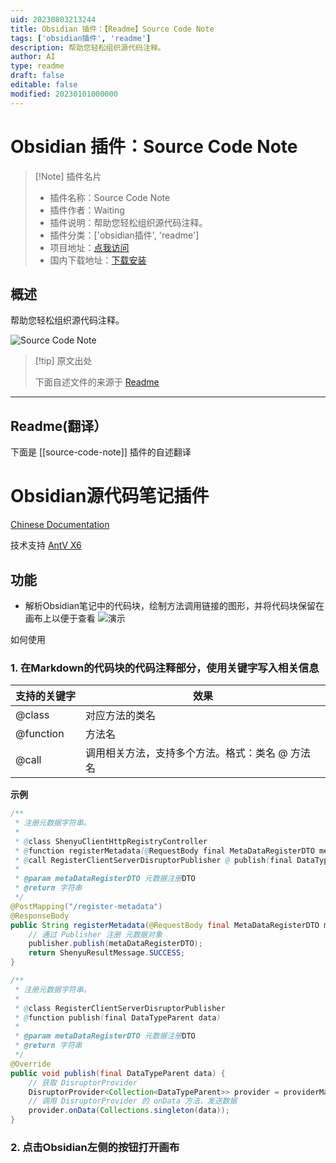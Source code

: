 ```yaml
---
uid: 20230803213244
title: Obsidian 插件：【Readme】Source Code Note
tags: ['obsidian插件', 'readme']
description: 帮助您轻松组织源代码注释。
author: AI
type: readme
draft: false
editable: false
modified: 20230101000000
---
```


# Obsidian 插件：Source Code Note

> [!Note] 插件名片
> - 插件名称：Source Code Note
> - 插件作者：Waiting
> - 插件说明：帮助您轻松组织源代码注释。
> - 插件分类：['obsidian插件', 'readme']
> - 项目地址：[点我访问](https://github.com/waiting0324/obsidian-code-note)
> - 国内下载地址：[下载安装](https://pkmer.cn/products/plugin/pluginMarket/?source-code-note)

## 概述

帮助您轻松组织源代码注释。

![Source Code Note](https://cdn.pkmer.cn/covers/source-code-note_new.gif!pkmer)

> [!tip] 原文出处
> 
>下面自述文件的来源于 [Readme](https://ghproxy.net/https://raw.githubusercontent.com/waiting0324/obsidian-code-note/master/README.md)
> 

---

## Readme(翻译）

下面是 [[source-code-note]] 插件的自述翻译



# Obsidian源代码笔记插件

[Chinese Documentation](./README-zh.md)

技术支持 [AntV X6](https://x6.antv.antgroup.com/)

## 功能

- 解析Obsidian笔记中的代码块，绘制方法调用链接的图形，并将代码块保留在画布上以便于查看
![演示](img/demo.gif)

如何使用

### 1. 在Markdown的代码块的代码注释部分，使用关键字写入相关信息

| 支持的关键字 | 效果                          |
| ------------ |-----------------------------|
| @class       | 对应方法的类名                    |
| @function    | 方法名                        |
| @call        | 调用相关方法，支持多个方法。格式：类名 @ 方法名 |

**示例**

```Java
/** 
 * 注册元数据字符串。
 * 
 * @class ShenyuClientHttpRegistryController
 * @function registerMetadata(@RequestBody final MetaDataRegisterDTO metaDataRegisterDTO)
 * @call RegisterClientServerDisruptorPublisher @ publish(final DataTypeParent data)
 * 
 * @param metaDataRegisterDTO 元数据注册DTO  
 * @return 字符串  
 */
@PostMapping("/register-metadata")  
@ResponseBody  
public String registerMetadata(@RequestBody final MetaDataRegisterDTO metaDataRegisterDTO) {  
    // 通过 Publisher 注册 元数据对象  
    publisher.publish(metaDataRegisterDTO);  
    return ShenyuResultMessage.SUCCESS;  
}
```

```Java
/** 
 * 注册元数据字符串。 
 * 
 * @class RegisterClientServerDisruptorPublisher
 * @function publish(final DataTypeParent data)
 * 
 * @param metaDataRegisterDTO 元数据注册DTO  
 * @return 字符串  
 */
@Override  
public void publish(final DataTypeParent data) {  
    // 获取 DisruptorProvider 
    DisruptorProvider<Collection<DataTypeParent>> provider = providerManage.getProvider();  
    // 调用 DisruptorProvider 的 onData 方法，发送数据  
    provider.onData(Collections.singleton(data));  
}
```

### 2. 点击Obsidian左侧的按钮打开画布



